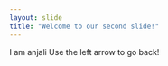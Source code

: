 ```yaml
---
layout: slide
title: "Welcome to our second slide!"
---
```

I am anjali
Use the left arrow to go back!
